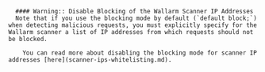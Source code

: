 <!-- -->

      #### Warning:: Disable Blocking of the Wallarm Scanner IP Addresses
      Note that if you use the blocking mode by default (`default block;`) when detecting malicious requests, you must explicitly specify for the Wallarm scanner a list of IP addresses from which requests should not be blocked.
      
        You can read more about disabling the blocking mode for scanner IP addresses [here](scanner-ips-whitelisting.md).

<!-- -->